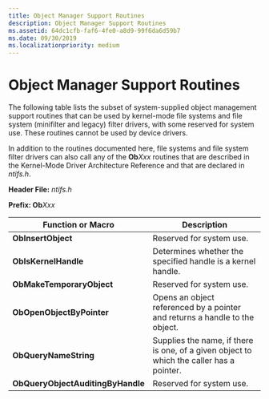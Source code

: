 ```yaml
---
title: Object Manager Support Routines
description: Object Manager Support Routines
ms.assetid: 64dc1cfb-faf6-4fe0-a8d9-99f6da6d59b7
ms.date: 09/30/2019
ms.localizationpriority: medium
---
```


# Object Manager Support Routines

The following table lists the subset of system-supplied object management support routines that can be used by kernel-mode file systems and file system (minifilter and legacy) filter drivers, with some reserved for system use. These routines cannot be used by device drivers.

In addition to the routines documented here, file systems and file system filter drivers can also call any of the **Ob**_Xxx_ routines that are described in the Kernel-Mode Driver Architecture Reference and that are declared in *ntifs.h*.

**Header File:** *ntifs.h*

**Prefix: Ob**_Xxx_

| Function or Macro | Description |
| ----------------- | ----------- |
| **ObInsertObject** | Reserved for system use. |
| **ObIsKernelHandle** | Determines whether the specified handle is a kernel handle. |
| **ObMakeTemporaryObject** | Reserved for system use. |
| **ObOpenObjectByPointer** | Opens an object referenced by a pointer and returns a handle to the object. |
| **ObQueryNameString** | Supplies the name, if there is one, of a given object to which the caller has a pointer. |
| **ObQueryObjectAuditingByHandle** | Reserved for system use. |
